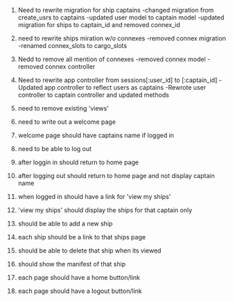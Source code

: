 1) Need to rewrite migration for ship captains
    -changed migration from create_usrs to captains
    -updated user model to captain model
    -updated migration for ships to captain_id and removed connex_id

2) need to rewrite ships miration w/o connexes
    -removed connex migration
    -renamed connex_slots to cargo_slots

3) Nedd to remove all mention of connexes
    -removed connex model
    -removed connex controller

4) Need to rewrite app controller from sessions[:user_id] to [:captain_id]
    -Updated app controller to reflect users as captains
    -Rewrote user controller to captain controller and updated methods
    
5) need to remove existing 'views'

6) need to write out a welcome page

7) welcome page should have captains name if logged in

8) need to be able to log out

9) after loggin in should return to home page

10) after logging out should return to home page and not display captain name

11) when logged in should have a link for 'view my ships'

12) 'view my ships' should display the ships for that captain only

13) should be able to add a new ship

14) each ship should be a link to that ships page

15) should be able to delete that ship when its viewed

16) should show the manifest of that ship

17) each page should have a home button/link

18) each page should have a logout button/link

